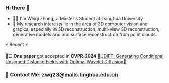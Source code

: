 ### Hi there 👋
- :man_technologist: I'm Weiqi Zhang, a Master's Student at Tsinghua University
- :telescope: My research interests lie in the area of 3D computer vision and grapics, especially in 3D reconstruction, multi-view 3D reconstruction, generative models and and surface reconstruction from point clouds.


⚡ Recent ⚡

💬☲ **One** 𝐩𝐚𝐩𝐞𝐫 got accepted in **CVPR-2024**
[🔭UDiFF: Generating Conditional Unsigned Distance Fields with Optimal Wavelet Diffusion🔭](https://weiqi-zhang.github.io/UDiFF/) 
### 📧 Contact Me: zwq23@mails.tinghua.edu.cn

<!--
**Bitterdhg/Bitterdhg** is a ✨ _special_ ✨ repository because its `README.md` (this file) appears on your GitHub profile.

Here are some ideas to get you started:

- 🔭 I’m currently working on ...
- 🌱 I’m currently learning ...
- 👯 I’m looking to collaborate on ...
- 🤔 I’m looking for help with ...
- 💬 Ask me about ...
- 📫 How to reach me: ...
- 😄 Pronouns: ...
- ⚡ Fun fact: ...
-->
